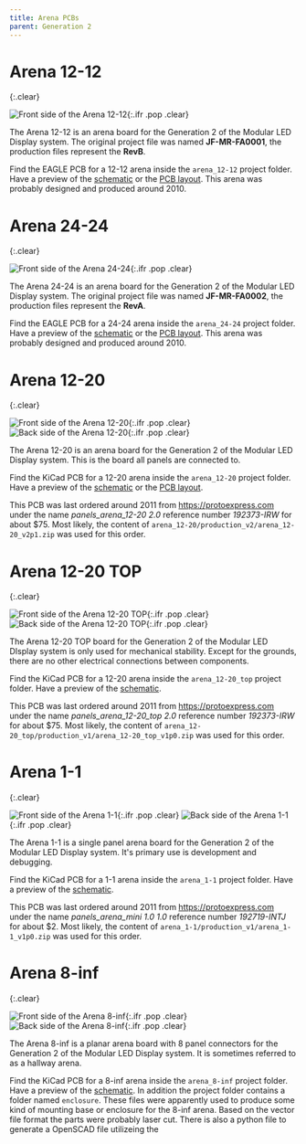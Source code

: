 ```yaml
---
title: Arena PCBs
parent: Generation 2
---
```


# Arena 12-12
{:.clear}

![Front side of the Arena 12-12](assets/arena_12-12_front.png){:.ifr .pop .clear}

The Arena 12-12 is an arena board for the Generation 2 of the Modular LED Display system. The original project file was named __JF-MR-FA0001__, the production files represent the __RevB__.

Find the EAGLE PCB for a 12-12 arena inside the `arena_12-12` project folder. Have a preview of the [schematic](assets/arena_12-12_schematic.pdf) or the [PCB layout](assets/arena_12-12_pcb.pdf). This arena was probably designed and produced around 2010.

# Arena 24-24
{:.clear}

![Front side of the Arena 24-24](assets/arena_24-24_front.png){:.ifr .pop .clear}

The Arena 24-24 is an arena board for the Generation 2 of the Modular LED Display system. The original project file was named __JF-MR-FA0002__, the production files represent the __RevA__.

Find the EAGLE PCB for a 24-24 arena inside the `arena_24-24` project folder. Have a preview of the [schematic](assets/arena_24-24_schematic.pdf) or the [PCB layout](assets/arena_24-24_pcb.pdf). This arena was probably designed and produced around 2010.

# Arena 12-20
{:.clear}

![Front side of the Arena 12-20](assets/arena_12-20_front.png){:.ifr .pop .clear}
![Back side of the Arena 12-20](assets/arena_12-20_back.png){:.ifr .pop .clear}

The Arena 12-20 is an arena board for the Generation 2 of the Modular LED Display system. This is the board all panels are connected to.

Find the KiCad PCB for a 12-20 arena inside the `arena_12-20` project folder. Have a preview of the [schematic](assets/arena_12-20_schematic.pdf) or the [PCB layout](assets/arena_12-20_pcb.pdf).

This PCB was last ordered around 2011 from <https://protoexpress.com> under the name *panels_arena_12-20 2.0* reference number *192373-IRW* for about $75. Most likely, the content of `arena_12-20/production_v2/arena_12-20_v2p1.zip` was used for this order.

# Arena 12-20 TOP
{:.clear}

![Front side of the Arena 12-20 TOP](assets/arena_12-20_top_front.png){:.ifr .pop .clear}
![Back side of the Arena 12-20 TOP](assets/arena_12-20_top_back.png){:.ifr .pop .clear}

The Arena 12-20 TOP board for the Generation 2 of the Modular LED DIsplay system is only used for mechanical stability. Except for the grounds, there are no other electrical connections between components.

Find the KiCad PCB for a 12-20 arena inside the `arena_12-20_top` project folder. Have a preview of the [schematic](assets/arena_12-20_top_schematic.pdf).

This PCB was last ordered around 2011 from <https://protoexpress.com> under the name *panels_arena_12-20_top 2.0* reference number *192373-IRW* for about $75. Most likely, the content of `arena_12-20_top/production_v1/arena_12-20_top_v1p0.zip` was used for this order.

# Arena 1-1
{:.clear}

![Front side of the Arena 1-1](assets/arena_1-1_front.png){:.ifr .pop .clear}
![Back side of the Arena 1-1](assets/arena_1-1_back.png){:.ifr .pop .clear}

The Arena 1-1 is a single panel arena board for the Generation 2 of the Modular LED Display system. It's primary use is development and debugging.

Find the KiCad PCB for a 1-1 arena inside the `arena_1-1` project folder. Have a preview of the [schematic](assets/arena_1-2_schematic.pdf).

This PCB was last ordered around 2011 from <https://protoexpress.com> under the name *panels_arena_mini 1.0 1.0* reference number *192719-INTJ* for about $2. Most likely, the content of `arena_1-1/production_v1/arena_1-1_v1p0.zip` was used for this order.

# Arena 8-inf
{:.clear}

![Front side of the Arena 8-inf](assets/arena_8-inf_front.png){:.ifr .pop .clear}
![Back side of the Arena 8-inf](assets/arena_8-inf_back.png){:.ifr .pop .clear}

The Arena 8-inf is a planar arena board with 8 panel connectors for the Generation 2 of the Modular LED Display system. It is sometimes referred to as a hallway arena.

Find the KiCad PCB for a 8-inf arena inside the `arena_8-inf` project folder. Have a preview of the [schematic](assets/arena_8-inf_schematic.pdf). In addition the project folder contains a folder named `enclosure`. These files were apparently used to produce some kind of mounting base or enclosure for the 8-inf arena. Based on the vector file format the parts were probably laser cut. There is also a python file to generate a OpenSCAD file utilizeing the

